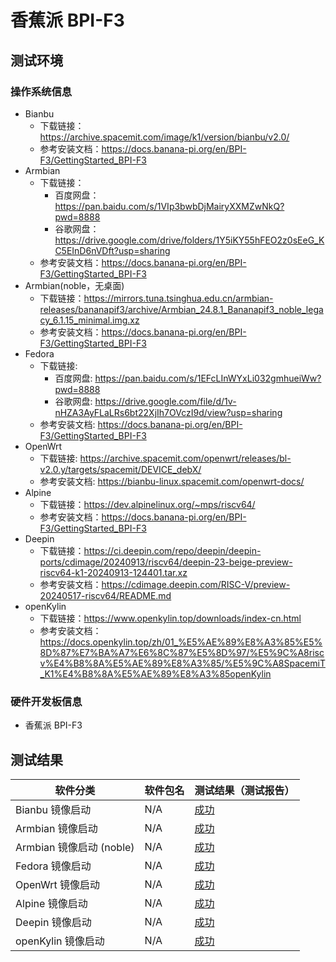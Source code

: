 # 香蕉派 BPI-F3

## 测试环境

### 操作系统信息

- Bianbu
  - 下载链接：https://archive.spacemit.com/image/k1/version/bianbu/v2.0/
  - 参考安装文档：https://docs.banana-pi.org/en/BPI-F3/GettingStarted_BPI-F3
- Armbian
  - 下载链接：
    - 百度网盘：https://pan.baidu.com/s/1VIp3bwbDjMairyXXMZwNkQ?pwd=8888
    - 谷歌网盘：https://drive.google.com/drive/folders/1Y5iKY55hFEO2z0sEeG_KC5EInD6nVDft?usp=sharing
  - 参考安装文档：https://docs.banana-pi.org/en/BPI-F3/GettingStarted_BPI-F3
- Armbian(noble，无桌面)
  - 下载链接：https://mirrors.tuna.tsinghua.edu.cn/armbian-releases/bananapif3/archive/Armbian_24.8.1_Bananapif3_noble_legacy_6.1.15_minimal.img.xz
  - 参考安装文档：https://docs.banana-pi.org/en/BPI-F3/GettingStarted_BPI-F3
- Fedora
  - 下载链接:
    - 百度网盘: https://pan.baidu.com/s/1EFcLInWYxLi032gmhueiWw?pwd=8888
    - 谷歌网盘: https://drive.google.com/file/d/1v-nHZA3AyFLaLRs6bt22XjIh7OVczI9d/view?usp=sharing
  - 参考安装文档: https://docs.banana-pi.org/en/BPI-F3/GettingStarted_BPI-F3
- OpenWrt
  - 下载链接: https://archive.spacemit.com/openwrt/releases/bl-v2.0.y/targets/spacemit/DEVICE_debX/
  - 参考安装文档: https://bianbu-linux.spacemit.com/openwrt-docs/
- Alpine
  - 下载链接：https://dev.alpinelinux.org/~mps/riscv64/
  - 参考安装文档：https://docs.banana-pi.org/en/BPI-F3/GettingStarted_BPI-F3
- Deepin
  - 下载链接：https://ci.deepin.com/repo/deepin/deepin-ports/cdimage/20240913/riscv64/deepin-23-beige-preview-riscv64-k1-20240913-124401.tar.xz
  - 参考安装文档：https://cdimage.deepin.com/RISC-V/preview-20240517-riscv64/README.md
- openKylin
  - 下载链接：https://www.openkylin.top/downloads/index-cn.html
  - 参考安装文档：https://docs.openkylin.top/zh/01_%E5%AE%89%E8%A3%85%E5%8D%87%E7%BA%A7%E6%8C%87%E5%8D%97/%E5%9C%A8riscv%E4%B8%8A%E5%AE%89%E8%A3%85/%E5%9C%A8SpacemiT_K1%E4%B8%8A%E5%AE%89%E8%A3%85openKylin

### 硬件开发板信息

- 香蕉派 BPI-F3

## 测试结果

| 软件分类                  | 软件包名 | 测试结果（测试报告）  |
| ------------------------- | -------- | --------------------- |
| Bianbu 镜像启动           | N/A      | [成功][Bianbu]        |
| Armbian 镜像启动          | N/A      | [成功][Armbian]       |
| Armbian 镜像启动  (noble) | N/A      | [成功][Armbian_noble] |
| Fedora 镜像启动           | N/A      | [成功][Fedora]        |
| OpenWrt 镜像启动          | N/A      | [成功][OpenWrt]       |
| Alpine 镜像启动           | N/A      | [成功][Alpine]        |
| Deepin 镜像启动           | N/A      | [成功][Deepin]        |
| openKylin 镜像启动           | N/A      | [成功][openKylin]        |

[Bianbu]: ./Bianbu/README_zh.md
[Armbian_noble]: ./Armbian/README_zh_noble.md
[Armbian]: ./Armbian/README_zh.md
[Fedora]: ./Fedora/README_zh.md
[OpenWrt]: ./OpenWrt/README_zh.md
[Alpine]: ./Alpine/README_zh.md
[Deepin]: ./Deepin/README_zh.md
[openKylin]: ./openKylin/README_zh.md
